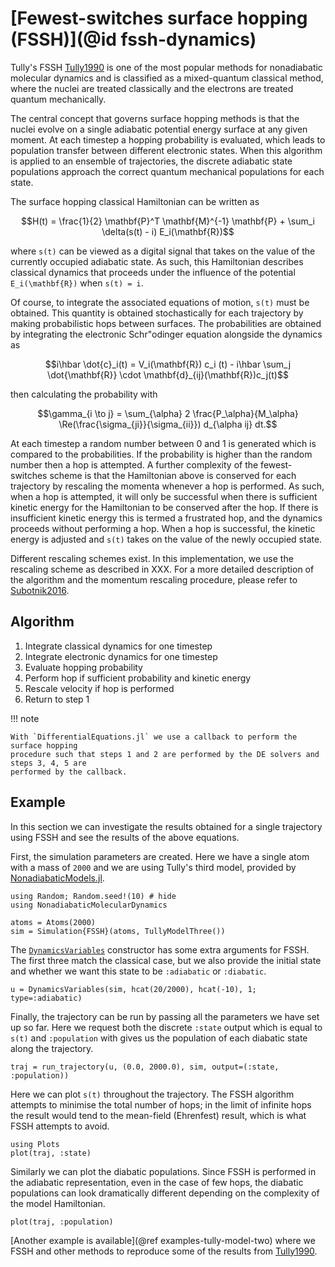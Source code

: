 # [Fewest-switches surface hopping (FSSH)](@id fssh-dynamics)

Tully's FSSH [Tully1990](@cite) is one of the most popular methods for nonadiabatic
molecular dynamics and is classified as a mixed-quantum classical method, where the nuclei
are treated classically and the electrons are treated quantum mechanically.

The central concept that governs surface hopping methods is that the nuclei evolve on
a single adiabatic potential energy surface at any given moment.
At each timestep a hopping probability is evaluated, which leads to population transfer
between different electronic states.
When this algorithm is applied to an ensemble of trajectories, the discrete adiabatic state 
populations approach the correct quantum mechanical populations for each state.

The surface hopping classical Hamiltonian can be written as
```math
H(t) = \frac{1}{2} \mathbf{P}^T \mathbf{M}^{-1} \mathbf{P} + \sum_i \delta(s(t) - i) E_i(\mathbf{R})
```
where ``s(t)`` can be viewed as a digital signal that takes on the value of the currently
occupied adiabatic state.
As such, this Hamiltonian describes classical dynamics that proceeds under the influence
of the potential ``E_i(\mathbf{R})`` when ``s(t) = i``.

Of course, to integrate the associated equations of motion, ``s(t)`` must be obtained.
This quantity is obtained stochastically for each trajectory by making probabilistic hops
between surfaces.
The probabilities are obtained by integrating the electronic Schr\"odinger equation
alongside the dynamics as
```math
i\hbar \dot{c}_i(t) = V_i(\mathbf{R}) c_i (t)
- i\hbar \sum_j \dot{\mathbf{R}} \cdot \mathbf{d}_{ij}(\mathbf{R})c_j(t)
```
then calculating the probability with
```math
\gamma_{i \to j} = \sum_{\alpha} 2 \frac{P_\alpha}{M_\alpha}
\Re(\frac{\sigma_{ji}}{\sigma_{ii}}) d_{\alpha ij} dt.
```
At each timestep a random number between 0 and 1 is generated which is compared to the
probabilities. If the probability is higher than the random number then a hop is attempted.
A further complexity of the fewest-switches scheme is that the Hamiltonian above is conserved
for each trajectory by rescaling the momenta whenever a hop is performed.
As such, when a hop is attempted, it will only be successful when there is sufficient
kinetic energy for the Hamiltonian to be conserved after the hop.
If there is insufficient kinetic energy this is termed a frustrated hop, and
the dynamics proceeds without performing a hop.
When a hop is successful, the kinetic energy is adjusted and ``s(t)`` takes on the value
of the newly occupied state.

Different rescaling schemes exist. In this implementation, we use the rescaling scheme as described in XXX. For a more detailed description of the algorithm and the momentum rescaling procedure, please
refer to [Subotnik2016](@cite). 

## Algorithm

1. Integrate classical dynamics for one timestep
2. Integrate electronic dynamics for one timestep
3. Evaluate hopping probability
4. Perform hop if sufficient probability and kinetic energy
5. Rescale velocity if hop is performed
6. Return to step 1

!!! note

    With `DifferentialEquations.jl` we use a callback to perform the surface hopping
    procedure such that steps 1 and 2 are performed by the DE solvers and steps 3, 4, 5 are
    performed by the callback.

## Example

In this section we can investigate the results obtained for a single trajectory using FSSH
and see the results of the above equations.

First, the simulation parameters are created. Here we have a single atom with a mass of
`2000` and we are using Tully's third model, provided by [NonadiabaticModels.jl](@ref).
```@example fssh
using Random; Random.seed!(10) # hide
using NonadiabaticMolecularDynamics

atoms = Atoms(2000)
sim = Simulation{FSSH}(atoms, TullyModelThree())
```

The [`DynamicsVariables`](@ref) constructor has some extra arguments for FSSH.
The first three match the classical case, but we also provide the initial state and
whether we want this state to be `:adiabatic` or `:diabatic`.
```@example fssh
u = DynamicsVariables(sim, hcat(20/2000), hcat(-10), 1; type=:adiabatic)
```

Finally, the trajectory can be run by passing all the parameters we have set up so far.
Here we request both the discrete `:state` output which is equal to ``s(t)`` and 
`:population` with gives us the population of each diabatic state along the trajectory.
```@example fssh
traj = run_trajectory(u, (0.0, 2000.0), sim, output=(:state, :population))
```

Here we can plot ``s(t)`` throughout the trajectory. The FSSH algorithm attempts to minimise
the total number of hops; in the limit of infinite hops the result would tend to the
mean-field (Ehrenfest) result, which is what FSSH attempts to avoid.
```@example fssh
using Plots
plot(traj, :state)
```

Similarly we can plot the diabatic populations. Since FSSH is performed in the adiabatic
representation, even in the case of few hops, the diabatic populations can look dramatically
different depending on the complexity of the model Hamiltonian. 
```@example fssh
plot(traj, :population)
```

[Another example is available](@ref examples-tully-model-two) where we FSSH and other
methods to reproduce some of the results from [Tully1990](@cite).
